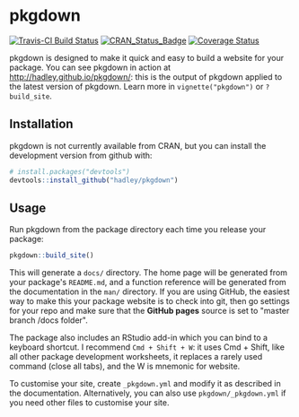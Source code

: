
<!-- README.md is generated from README.Rmd. Please edit that file -->
pkgdown
=======

[![Travis-CI Build Status](https://travis-ci.org/hadley/pkgdown.svg?branch=master)](https://travis-ci.org/hadley/pkgdown) [![CRAN\_Status\_Badge](http://www.r-pkg.org/badges/version/pkgdown)](https://cran.r-project.org/package=pkgdown) [![Coverage Status](https://img.shields.io/codecov/c/github/hadley/pkgdown/master.svg)](https://codecov.io/github/hadley/pkgdown?branch=master)

pkgdown is designed to make it quick and easy to build a website for your package. You can see pkgdown in action at <http://hadley.github.io/pkgdown/>: this is the output of pkgdown applied to the latest version of pkgdown. Learn more in `vignette("pkgdown")` or `?build_site`.

Installation
------------

pkgdown is not currently available from CRAN, but you can install the development version from github with:

``` r
# install.packages("devtools")
devtools::install_github("hadley/pkgdown")
```

Usage
-----

Run pkgdown from the package directory each time you release your package:

``` r
pkgdown::build_site()
```

This will generate a `docs/` directory. The home page will be generated from your package's `README.md`, and a function reference will be generated from the documentation in the `man/` directory. If you are using GitHub, the easiest way to make this your package website is to check into git, then go settings for your repo and make sure that the **GitHub pages** source is set to "master branch /docs folder".

The package also includes an RStudio add-in which you can bind to a keyboard shortcut. I recommend `Cmd + Shift + W`: it uses Cmd + Shift, like all other package development worksheets, it replaces a rarely used command (close all tabs), and the W is mnemonic for website.

To customise your site, create `_pkgdown.yml` and modify it as described in the documentation. Alternatively, you can also use `pkgdown/_pkgdown.yml` if you need other files to customise your site.
